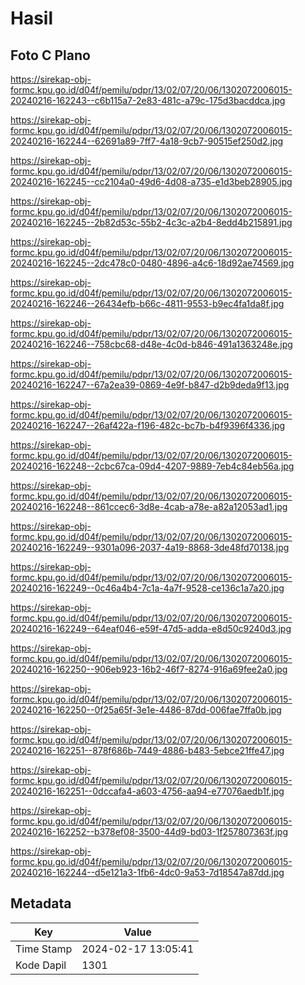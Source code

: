 # Hasil

## Foto C Plano

https://sirekap-obj-formc.kpu.go.id/d04f/pemilu/pdpr/13/02/07/20/06/1302072006015-20240216-162243--c6b115a7-2e83-481c-a79c-175d3bacddca.jpg

https://sirekap-obj-formc.kpu.go.id/d04f/pemilu/pdpr/13/02/07/20/06/1302072006015-20240216-162244--62691a89-7ff7-4a18-9cb7-90515ef250d2.jpg

https://sirekap-obj-formc.kpu.go.id/d04f/pemilu/pdpr/13/02/07/20/06/1302072006015-20240216-162245--cc2104a0-49d6-4d08-a735-e1d3beb28905.jpg

https://sirekap-obj-formc.kpu.go.id/d04f/pemilu/pdpr/13/02/07/20/06/1302072006015-20240216-162245--2b82d53c-55b2-4c3c-a2b4-8edd4b215891.jpg

https://sirekap-obj-formc.kpu.go.id/d04f/pemilu/pdpr/13/02/07/20/06/1302072006015-20240216-162245--2dc478c0-0480-4896-a4c6-18d92ae74569.jpg

https://sirekap-obj-formc.kpu.go.id/d04f/pemilu/pdpr/13/02/07/20/06/1302072006015-20240216-162246--26434efb-b66c-4811-9553-b9ec4fa1da8f.jpg

https://sirekap-obj-formc.kpu.go.id/d04f/pemilu/pdpr/13/02/07/20/06/1302072006015-20240216-162246--758cbc68-d48e-4c0d-b846-491a1363248e.jpg

https://sirekap-obj-formc.kpu.go.id/d04f/pemilu/pdpr/13/02/07/20/06/1302072006015-20240216-162247--67a2ea39-0869-4e9f-b847-d2b9deda9f13.jpg

https://sirekap-obj-formc.kpu.go.id/d04f/pemilu/pdpr/13/02/07/20/06/1302072006015-20240216-162247--26af422a-f196-482c-bc7b-b4f9396f4336.jpg

https://sirekap-obj-formc.kpu.go.id/d04f/pemilu/pdpr/13/02/07/20/06/1302072006015-20240216-162248--2cbc67ca-09d4-4207-9889-7eb4c84eb56a.jpg

https://sirekap-obj-formc.kpu.go.id/d04f/pemilu/pdpr/13/02/07/20/06/1302072006015-20240216-162248--861ccec6-3d8e-4cab-a78e-a82a12053ad1.jpg

https://sirekap-obj-formc.kpu.go.id/d04f/pemilu/pdpr/13/02/07/20/06/1302072006015-20240216-162249--9301a096-2037-4a19-8868-3de48fd70138.jpg

https://sirekap-obj-formc.kpu.go.id/d04f/pemilu/pdpr/13/02/07/20/06/1302072006015-20240216-162249--0c46a4b4-7c1a-4a7f-9528-ce136c1a7a20.jpg

https://sirekap-obj-formc.kpu.go.id/d04f/pemilu/pdpr/13/02/07/20/06/1302072006015-20240216-162249--64eaf046-e59f-47d5-adda-e8d50c9240d3.jpg

https://sirekap-obj-formc.kpu.go.id/d04f/pemilu/pdpr/13/02/07/20/06/1302072006015-20240216-162250--906eb923-16b2-46f7-8274-916a69fee2a0.jpg

https://sirekap-obj-formc.kpu.go.id/d04f/pemilu/pdpr/13/02/07/20/06/1302072006015-20240216-162250--0f25a65f-3e1e-4486-87dd-006fae7ffa0b.jpg

https://sirekap-obj-formc.kpu.go.id/d04f/pemilu/pdpr/13/02/07/20/06/1302072006015-20240216-162251--878f686b-7449-4886-b483-5ebce21ffe47.jpg

https://sirekap-obj-formc.kpu.go.id/d04f/pemilu/pdpr/13/02/07/20/06/1302072006015-20240216-162251--0dccafa4-a603-4756-aa94-e77076aedb1f.jpg

https://sirekap-obj-formc.kpu.go.id/d04f/pemilu/pdpr/13/02/07/20/06/1302072006015-20240216-162252--b378ef08-3500-44d9-bd03-1f257807363f.jpg

https://sirekap-obj-formc.kpu.go.id/d04f/pemilu/pdpr/13/02/07/20/06/1302072006015-20240216-162244--d5e121a3-1fb6-4dc0-9a53-7d18547a87dd.jpg


## Metadata

| Key        | Value               |
| ---------- | ------------------- |
| Time Stamp | 2024-02-17 13:05:41 |
| Kode Dapil | 1301                |



